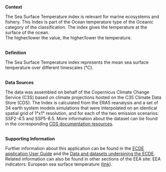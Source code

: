<br />**Context**

The Sea Surface Temperature index is relevant for marine ecosystems and fishery. This Index is part of the Ocean temperature type of the Oceanic category of the classification.
The index gives the temperature at the surface of the ocean.  
The higher/lower the value, the higher/lower the temperature.

<br />**Definition**

The Sea Surface Temperature index represents the mean sea surface temperature over different timescales (°C).

<br />**Data Sources**

The data was assembled on behalf of the Copernicus Climate Change Service (C3S) based on climate projections hosted on the C3S Climate Data Store (CDS).
The Index is calculated from the ERA5 reanalysis and a set of 34 earth system models simulations that were interpolated on an identical spatial grid of 1°x1° resolution, and for each of the two emission scenarios: SSP2-4.5 and SSP5-8.5.
More information about the dataset can be found in the corresponding [CDS documentation resources](https://cds.climate.copernicus.eu/cdsapp#!/dataset/projections-cmip6).

<br />**Supporting Information**

Further information about this application can be found in the [ECDE application User Guide](https://confluence.ecmwf.int/display/ECDE/1.+Interactive+European+Climate+Data+Explorer%3A+User+Guide) and the [Data and datasets underpining the ECDE](https://confluence.ecmwf.int/display/ECDE/2.+ECDE+indicators+and+input+datasets).
Related information can also be found in other sections of the EEA site:
EEA indicators: European sea surface temperature ([link](https://www.eea.europa.eu/ims/european-sea-surface-temperature)).
